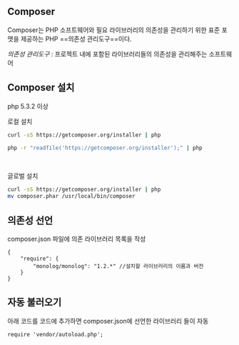 ## Composer
Composer는 PHP 소프트웨어와 필요 라이브러리의 의존성을 관리하기 위한 표준 포맷을 제공하는 PHP ==의존성 관리도구==이다.

*의존성 관리도구* : 프로젝트 내에 포함된 라이브러리들의 의존성을 관리해주는 소프트웨어


## Composer 설치
php 5.3.2 이상

로컬 설치
```sh
curl -sS https://getcomposer.org/installer | php
```
```sh
php -r "readfile('https://getcomposer.org/installer');" | php
```
<br>


글로벌 설치
```sh
curl -sS https://getcomposer.org/installer | php
mv composer.phar /usr/local/bin/composer
```


## 의존성 선언
composer.json 파일에 의존 라이브러리 목록을 작성

```text
{
    "require": {
        "monolog/monolog": "1.2.*" //설치할 라이브러리의 이름과 버전
    }
}
```

## 자동 불러오기
아래 코드를 코드에 추가하면 composer.json에 선언한 라이브러리 들이 자동
```text
require 'vendor/autoload.php';
```
<!--stackedit_data:
eyJoaXN0b3J5IjpbMTE2OTI5NDU2NiwxMzQzMTY3Nzg5LC01NT
cyMjMxMjRdfQ==
-->